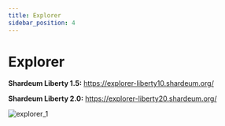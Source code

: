 ```yaml
---
title: Explorer
sidebar_position: 4
---
```


# Explorer

**Shardeum Liberty 1.5:** https://explorer-liberty10.shardeum.org/

**Shardeum Liberty 2.0:** https://explorer-liberty20.shardeum.org/

![explorer_1](/img/explorer/explorer.png)
